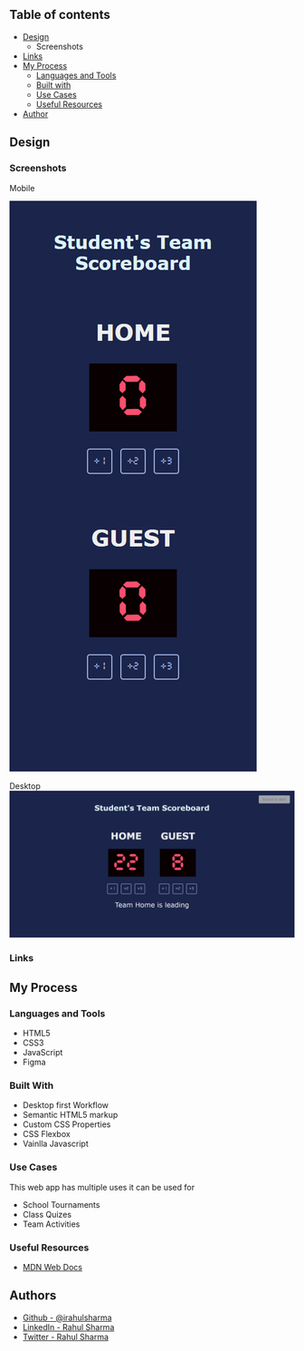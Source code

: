 ## Table of contents
* [Design](https://github.com/israhulsharma/student-scoreboard/wiki/Welcome-to-the-student-scoreboard-Web-App/_edit#design)
  * Screenshots 
* [Links](https://github.com/israhulsharma/student-scoreboard/wiki/Welcome-to-the-student-scoreboard-Web-App/_edit#links)
* [My Process](https://github.com/israhulsharma/student-scoreboard/wiki/Welcome-to-the-student-scoreboard-Web-App/_edit#my-process) 
  * [Languages and Tools](https://github.com/israhulsharma/student-scoreboard/wiki/Welcome-to-the-student-scoreboard-Web-App/_edit#languages-and-tools)
  * [Built with](https://github.com/israhulsharma/student-scoreboard/wiki/Welcome-to-the-student-scoreboard-Web-App/_edit#built-with)
  * [Use Cases](https://github.com/israhulsharma/student-scoreboard/wiki/Welcome-to-the-student-scoreboard-Web-App/_edit#use-cases)
  * [Useful Resources](https://github.com/israhulsharma/student-scoreboard/wiki/Welcome-to-the-student-scoreboard-Web-App/_edit#useful-resources)
* [Author](https://github.com/israhulsharma/student-scoreboard/wiki/Welcome-to-the-student-scoreboard-Web-App/_edit#author)
## Design
### Screenshots
Mobile

![](https://github.com/israhulsharma/student-scoreboard/blob/main/img/mobile.png)

Desktop
![](https://github.com/israhulsharma/student-scoreboard/blob/main/img/monitor.png)

### Links

## My Process
### Languages and Tools
- HTML5
- CSS3
- JavaScript
- Figma

### Built With
- Desktop first Workflow
- Semantic HTML5 markup
- Custom CSS Properties
- CSS Flexbox
- Vainlla Javascript

### Use Cases
This web app has multiple uses it can be used for
- School Tournaments
- Class Quizes
- Team Activities

### Useful Resources
- [MDN Web Docs](https://developer.mozilla.org/en-US/)

## Authors
- [Github - @irahulsharma](https://www.github.com/irahulsharma)
- [LinkedIn - Rahul Sharma](https://www.linkedin.com/in/irahulsharma)
- [Twitter - Rahul Sharma](www.twitter.com/irahulsharma)
